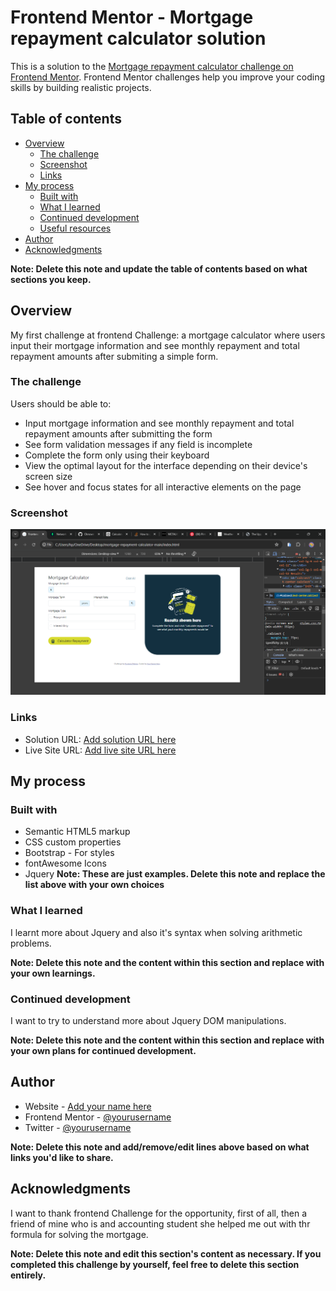 # Frontend Mentor - Mortgage repayment calculator solution

This is a solution to the [Mortgage repayment calculator challenge on Frontend Mentor](https://www.frontendmentor.io/challenges/mortgage-repayment-calculator-Galx1LXK73). Frontend Mentor challenges help you improve your coding skills by building realistic projects.

## Table of contents

- [Overview](#overview)
  - [The challenge](#the-challenge)
  - [Screenshot](#screenshot)
  - [Links](#links)
- [My process](#my-process)
  - [Built with](#built-with)
  - [What I learned](#what-i-learned)
  - [Continued development](#continued-development)
  - [Useful resources](#useful-resources)
- [Author](#author)
- [Acknowledgments](#acknowledgments)

**Note: Delete this note and update the table of contents based on what sections you keep.**

## Overview

My first challenge at frontend Challenge: a mortgage calculator where users input their mortgage information and see monthly repayment and total repayment amounts after submiting a simple form.

### The challenge

Users should be able to:

- Input mortgage information and see monthly repayment and total repayment amounts after submitting the form
- See form validation messages if any field is incomplete
- Complete the form only using their keyboard
- View the optimal layout for the interface depending on their device's screen size
- See hover and focus states for all interactive elements on the page

### Screenshot

![](./assets/images/Frontend%20Mentor%20_%20Mortgage%20repayment%20calculator%20-%20Google%20Chrome%207_2_2024%202_58_38%20AM.png)

### Links

- Solution URL: [Add solution URL here](https://your-solution-url.com)
- Live Site URL: [Add live site URL here](https://your-live-site-url.com)

## My process

### Built with

- Semantic HTML5 markup
- CSS custom properties
- Bootstrap - For styles
- fontAwesome Icons
- Jquery
  **Note: These are just examples. Delete this note and replace the list above with your own choices**

### What I learned

I learnt more about Jquery and also it's syntax when solving arithmetic problems.

**Note: Delete this note and the content within this section and replace with your own learnings.**

### Continued development

I want to try to understand more about Jquery DOM manipulations.

**Note: Delete this note and the content within this section and replace with your own plans for continued development.**

## Author

- Website - [Add your name here]("https://github.com/Oknown15")
- Frontend Mentor - [@yourusername](https://www.frontendmentor.io/profile/Oknown15)
- Twitter - [@yourusername](https://www.twitter.com/Nweke_19)

**Note: Delete this note and add/remove/edit lines above based on what links you'd like to share.**

## Acknowledgments

I want to thank frontend Challenge for the opportunity, first of all, then a friend of mine who is and accounting student she helped me out with thr formula for solving the mortgage.

**Note: Delete this note and edit this section's content as necessary. If you completed this challenge by yourself, feel free to delete this section entirely.**


